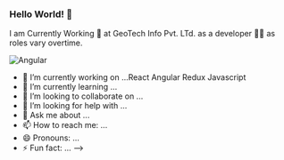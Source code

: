 ### Hello World! 👋


I am Currently Working  👷 at GeoTech Info Pvt. LTd. as a developer 👨‍🔧  as roles vary overtime.


<img alt="Angular" src="https://img.shields.io/badge/-Angular-red?style=flat&color=dd0031&logoColor=red&logo=Angular"/>


- 🔭 I’m currently working on ...React Angular Redux Javascript
- 🌱 I’m currently learning ...
- 👯 I’m looking to collaborate on ...
- 🤔 I’m looking for help with ...
- 💬 Ask me about ...
- 📫 How to reach me: ...
- 😄 Pronouns: ...
- ⚡ Fun fact: ...
-->
